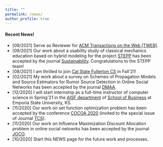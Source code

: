 ```yaml
---
title: ""
permalink: /news/
author_profile: true
---
```

#### Recent News!
* [09/2021] Serve as Reviewer for [ACM Transactions on the Web (TWEB)](https://dl.acm.org/journal/tweb).
* [09/2021] Our work about a usability study of classical mechanics education based on hybrid modeling for the project [STEPP](https://stepp.utdallas.edu/) has been accepted by the journal [Sustainability](https://www.mdpi.com/journal/sustainability). Congratulations to the STEPP team!
* [08/2021] I am thrilled to join [Cal State Fullerton CS](http://www.fullerton.edu/ecs/cs/) in Fall'21!
* [02/2021] My work about a survey on Schemes of Propagation Models and Source Estimators for Rumor Source Detection in Online Social Networks has been accepted by the journal [DMAA](https://www.worldscientific.com/worldscinet/dmaa).
* [12/2020] I will start internship as a full-time instructor of computer science in Spring'21 in the [AISF department](https://www.emporia.edu/school-business/about-us/school-business-directory-overview/accounting-information-systems-and-finance-directory/) of [School of Business](https://www.emporia.edu/school-business/about-us/) at Emporia State University, KS.  
* [11/2020] Our work on set function optimization problem has been accepted by the conference [COCOA 2020](https://theory.utdallas.edu/COCOA2020/) (invited to the special issue of Journal [TCS](https://www.journals.elsevier.com/theoretical-computer-science)).
* [11/2020] Our work on Influence Maximization Discount Allocation problem in online social netowrks has been accepted by the journal [JOCO](https://www.springer.com/journal/10878).
* [10/2020] Start this NEWS page for the future work and processes. 
